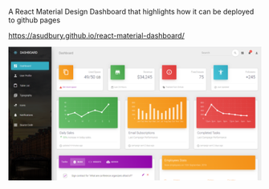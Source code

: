 A React Material Design Dashboard that highlights how it can be deployed to github pages

https://asudbury.github.io/react-material-dashboard/


![Alt text](/src/assets/img/scorchio-dashboard.PNG?raw=true)

